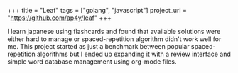 +++
title = "Leaf"
tags = ["golang", "javascript"]
project_url = "https://github.com/ap4y/leaf"
+++

I learn japanese using flashcards and found that available solutions
were either hard to manage or spaced-repetition algorithm didn't work
well for me. This project started as just a benchmark between popular
spaced-repetition algorithms but I ended up expanding it with a review
interface and simple word database management using org-mode files.
